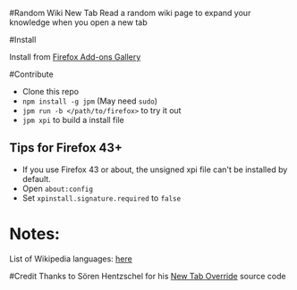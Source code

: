 #Random Wiki New Tab
Read a random wiki page to expand your knowledge when you open a new tab

#Install

Install from [Firefox Add-ons Gallery](https://addons.mozilla.org/en-US/firefox/addon/random-wiki-new-tab/)

#Contribute

* Clone this repo
* `npm install -g jpm` (May need `sudo`)
* `jpm run -b </path/to/firefox>` to try it out
* `jpm xpi` to build a install file

## Tips for Firefox 43+ 

* If you use Firefox 43 or about, the unsigned xpi file can't be installed by default.
* Open `about:config`
* Set `xpinstall.signature.required` to `false`

# Notes:

List of Wikipedia languages: [here](https://meta.wikimedia.org/wiki/List_of_Wikipedias)

#Credit
Thanks to Sören Hentzschel for his [New Tab Override](https://addons.mozilla.org/en-US/firefox/addon/new-tab-override/) source code

